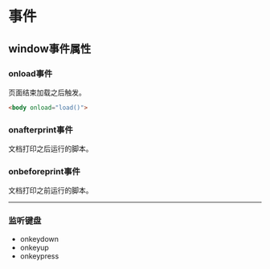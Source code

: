 # 事件

## window事件属性

### onload事件

页面结束加载之后触发。

```html
<body onload="load()">
```

### onafterprint事件

文档打印之后运行的脚本。

### onbeforeprint事件

文档打印之前运行的脚本。

---

### 监听键盘

- onkeydown
- onkeyup
- onkeypress

